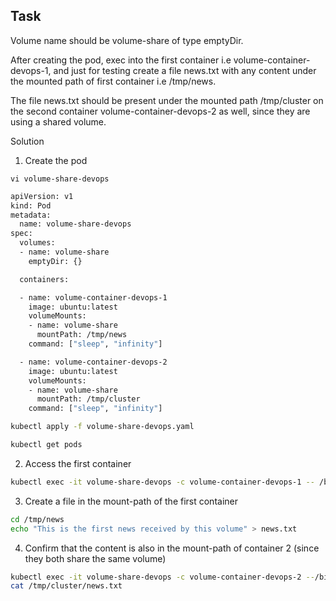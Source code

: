 
## Task

Volume name should be volume-share of type emptyDir.

After creating the pod, exec into the first container i.e volume-container-devops-1, and just for testing create a file news.txt with any content under the mounted path of first container i.e /tmp/news.

The file news.txt should be present under the mounted path /tmp/cluster on the second container volume-container-devops-2 as well, since they are using a shared volume.


Solution

1. Create the pod

```vi volume-share-devops```

```bash
apiVersion: v1
kind: Pod
metadata:
  name: volume-share-devops
spec:
  volumes:
  - name: volume-share
    emptyDir: {}

  containers:

  - name: volume-container-devops-1
    image: ubuntu:latest
    volumeMounts:
    - name: volume-share
      mountPath: /tmp/news
    command: ["sleep", "infinity"]

  - name: volume-container-devops-2
    image: ubuntu:latest
    volumeMounts:
    - name: volume-share
      mountPath: /tmp/cluster
    command: ["sleep", "infinity"]
```

```bash
kubectl apply -f volume-share-devops.yaml
```
```bash
kubectl get pods
```


2. Access the first container
```bash
kubectl exec -it volume-share-devops -c volume-container-devops-1 -- /bin/bash
```

3. Create a file in the mount-path of the first container
```bash
cd /tmp/news
echo "This is the first news received by this volume" > news.txt
```

4. Confirm that the content is also in the mount-path of container 2 (since they both share the same volume)
```bash
kubectl exec -it volume-share-devops -c volume-container-devops-2 --/bin/bash
cat /tmp/cluster/news.txt
```


